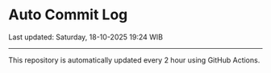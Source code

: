 # Auto Commit Log

Last updated: Saturday, 18-10-2025 19:24 WIB

---

This repository is automatically updated every 2 hour using GitHub Actions.
